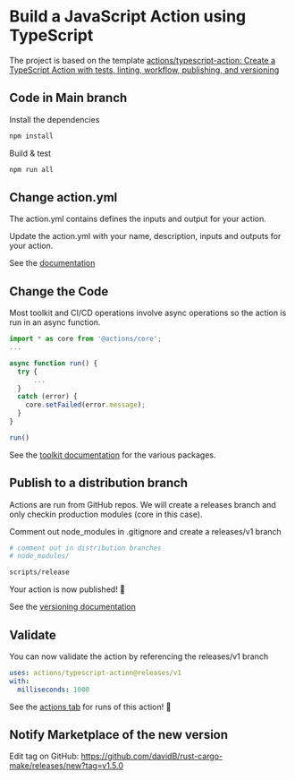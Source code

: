 # Build a JavaScript Action using TypeScript

The project is based on the template
[actions/typescript-action: Create a TypeScript Action with tests, linting, workflow, publishing, and versioning](https://github.com/actions/typescript-action)

## Code in Main branch

Install the dependencies

```bash
npm install
```

Build & test

```bash
npm run all
```

## Change action.yml

The action.yml contains defines the inputs and output for your action.

Update the action.yml with your name, description, inputs and outputs for your
action.

See the
[documentation](https://help.github.com/en/articles/metadata-syntax-for-github-actions)

## Change the Code

Most toolkit and CI/CD operations involve async operations so the action is run
in an async function.

```javascript
import * as core from '@actions/core';
...

async function run() {
  try {
      ...
  }
  catch (error) {
    core.setFailed(error.message);
  }
}

run()
```

See the
[toolkit documentation](https://github.com/actions/toolkit/blob/master/README.md#packages)
for the various packages.

## Publish to a distribution branch

Actions are run from GitHub repos. We will create a releases branch and only
checkin production modules (core in this case).

Comment out node_modules in .gitignore and create a releases/v1 branch

```bash
# comment out in distribution branches
# node_modules/
```
<!--
```bash
npm run all
git add dist
git commit -a -m "📦"
# no need to align version in package.json with this value
git tag -a "v1.10.0" -m "🔖 1.10.0"
git tag -a "v1" -m "🔖 update v1.10.0" -f
#git push --follow-tags --force
git push
git push --tags --force
```

Then go to <https://github.com/davidB/rust-cargo-make/releases/new?tag=v1.5.0>
to publish the release on the marketplace
-->

```bash
scripts/release
```

Your action is now published! :rocket:

See the
[versioning documentation](https://github.com/actions/toolkit/blob/master/docs/action-versioning.md)

## Validate

You can now validate the action by referencing the releases/v1 branch

```yaml
uses: actions/typescript-action@releases/v1
with:
  milliseconds: 1000
```

See the [actions tab](https://github.com/actions/javascript-action/actions) for
runs of this action! :rocket:

## Notify Marketplace of the new version

Edit tag on GitHub:
<https://github.com/davidB/rust-cargo-make/releases/new?tag=v1.5.0>
